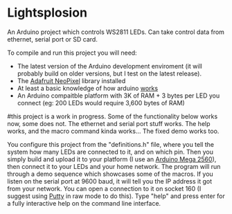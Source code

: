# Lightsplosion
An Arduino project which controls WS2811 LEDs. Can take control data from ethernet, serial port or SD card.

To compile and run this project you will need:
* The latest version of the Arduino development enviroment (it will probably build on older versions, but I test on the latest release).
* The [Adafruit NeoPixel](https://github.com/adafruit/Adafruit_NeoPixel) library installed
* At least a basic knowledge of how arduino [works](https://www.arduino.cc/en/Reference/HomePage)
* An Arduino compaitble platform with 3K of RAM + 3 bytes per LED you connect (eg: 200 LEDs would require 3,600 bytes of RAM)

#this project is a work in progress. Some of the functionality below works now, some does not. The ethernet and serial port stuff works. The help works, and the macro command kinda works... The fixed demo works too.

You configure this project from the "definitions.h" file, where you tell the system how many LEDs are connected to it, and on which pin. Then you simply build and upload it to your platform (I use an [Arduino Mega 2560](https://www.arduino.cc/en/Main/ArduinoBoardMega2560)), then connect it to your LEDs and your home network. The program will run through a demo sequence which showcases some of the macros. If you listen on the serial port at 9600 baud, it will tell you the IP address it got from your network. You can open a connection to it on socket 160 (I suggest using [Putty](http://www.chiark.greenend.org.uk/~sgtatham/putty/download.html) in raw mode to do this). Type "help" and press enter for a fully interactive help on the command line interface.
